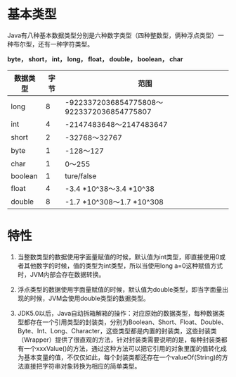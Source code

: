 # 基本类型

Java有八种基本数据类型分别是六种数字类型（四种整数型，俩种浮点类型）一种布尔型，还有一种字符类型。

**byte， short， int， long， float， double， boolean， char**

|数据类型|字节|范围|
|-|-|-|
|long|8|-9223372036854775808～9223372036854775807 |
|int|4|-2147483648～2147483647|
|short|2|-32768～32767|
|byte|1|-128～127|
|char|1|0～255|
|boolean|1|ture/false|
|float|4|-3.4 *10^38～3.4 *10^38|
|double|8|-1.7 *10^308～1.7 *10^308|

# 特性
1. 当整数类型的数据使用字面量赋值的时候，默认值为int类型，即直接使用0或者其他数字的时候，值的类型为int类型，所以当使用long a=0这种赋值方式时，JVM内部会存在数据转换。

2. 浮点类型的数据使用字面量赋值的时候，默认值为double类型，即当字面量出现的时候，JVM会使用double类型的数据类型。

3. JDK5.0以后，Java自动拆箱解箱的操作：对应原始的数据类型，每种数据类型都存在一个引用类型的封装类，分别为Boolean、Short、Float、Double、Byte、Int、Long、Character，这些类型都是内置的封装类，这些封装类（Wrapper）提供了很直观的方法，针对封装类需要说明的是，每种封装类都有一个xxxValue()的方法，通过这种方法可以把它引用的对象里面的值转化成为基本变量的值，不仅仅如此，每个封装类都还存在一个valueOf(String)的方法直接把字符串对象转换为相应的简单类型。